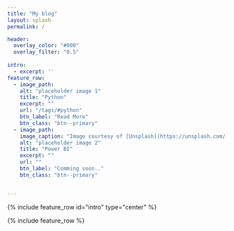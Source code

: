 ```yaml
---
title: "My blog"
layout: splash
permalink: /

header:
  overlay_color: "#000"
  overlay_filter: "0.5"
 
intro: 
  - excerpt: ''
feature_row:
  - image_path: 
    alt: "placeholder image 1"
    title: "Python"
    excerpt: ""
    url: "/tags/#python"
    btn_label: "Read More"
    btn_class: "btn--primary"
  - image_path:
    image_caption: "Image courtesy of [Unsplash](https://unsplash.com/)"
    alt: "placeholder image 2"
    title: "Power BI"
    excerpt: ""
    url: ""
    btn_label: "Comming soon.."
    btn_class: "btn--primary"


---
```


{% include feature_row id="intro" type="center" %}

{% include feature_row %}
